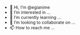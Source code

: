 - 👋 Hi, I’m @egianime
- 👀 I’m interested in ...
- 🌱 I’m currently learning ...
- 💞️ I’m looking to collaborate on ...
- 📫 How to reach me ...

<!---
egianime/egianime is a ✨ special ✨ repository because its `README.md` (this file) appears on your GitHub profile.
You can click the Preview link to take a look at your changes.
--->
